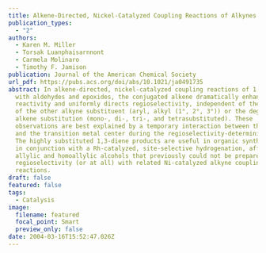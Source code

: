 ```yaml
---
title: Alkene-Directed, Nickel-Catalyzed Coupling Reactions of Alkynes
publication_types:
  - "2"
authors:
  - Karen M. Miller
  - Torsak Luanphaisarnnont
  - Carmela Molinaro
  - Timothy F. Jamison
publication: Journal of the American Chemical Society
url_pdf: https://pubs.acs.org/doi/abs/10.1021/ja0491735
abstract: In alkene-directed, nickel-catalyzed coupling reactions of 1,3-enynes
  with aldehydes and epoxides, the conjugated alkene dramatically enhances
  reactivity and uniformly directs regioselectivity, independent of the nature
  of the other alkyne substituent (aryl, alkyl (1°, 2°, 3°)) or the degree of
  alkene substitution (mono-, di-, tri-, and tetrasubstituted). These
  observations are best explained by a temporary interaction between the alkene
  and the transition metal center during the regioselectivity-determining step.
  The highly substituted 1,3-diene products are useful in organic synthesis and,
  in conjunction with a Rh-catalyzed, site-selective hydrogenation, afford
  allylic and homoallylic alcohols that previously could not be prepared in high
  regioselectivity (or at all) with related Ni-catalyzed alkyne coupling
  reactions.
draft: false
featured: false
tags:
  - Catalysis
image:
  filename: featured
  focal_point: Smart
  preview_only: false
date: 2004-03-16T15:52:47.026Z
---
```

